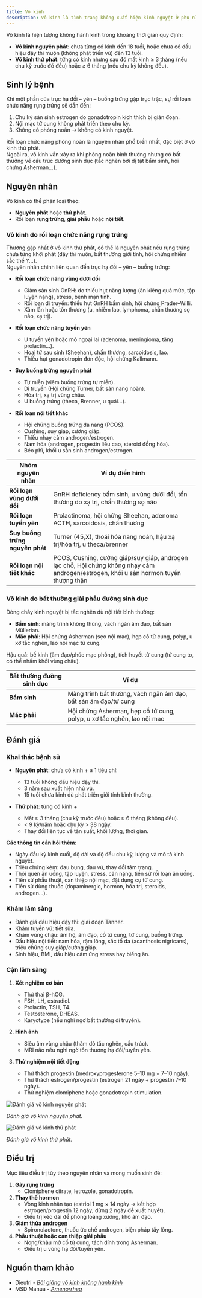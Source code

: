 ```yaml
---
title: Vô kinh
description: Vô kinh là tình trạng không xuất hiện kinh nguyệt ở phụ nữ trong độ tuổi sinh đẻ, bao gồm nguyên phát (chưa bao giờ có kinh) và thứ phát (từng có kinh nhưng ngừng ≥ 3–6 tháng). Bài viết tổng hợp định nghĩa, sinh lý bệnh, nguyên nhân, đánh giá chẩn đoán và phương pháp điều trị vô kinh.
---
```


Vô kinh là hiện tượng không hành kinh trong khoảng thời gian quy định:

- **Vô kinh nguyên phát**: chưa từng có kinh đến 18 tuổi, hoặc chưa có dấu hiệu dậy thì muộn (không phát triển vú) đến 13 tuổi.
- **Vô kinh thứ phát**: từng có kinh nhưng sau đó mất kinh ≥ 3 tháng (nếu chu kỳ trước đó đều) hoặc ≥ 6 tháng (nếu chu kỳ không đều).

## Sinh lý bệnh

Khi một phần của trục hạ đồi – yên – buồng trứng gặp trục trặc, sự rối loạn chức năng rụng trứng sẽ dẫn đến:

1. Chu kỳ sản sinh estrogen do gonadotropin kích thích bị gián đoạn.
2. Nội mạc tử cung không phát triển theo chu kỳ.
3. Không có phóng noãn → không có kinh nguyệt.

Rối loạn chức năng phóng noãn là nguyên nhân phổ biến nhất, đặc biệt ở vô kinh thứ phát.  
Ngoài ra, vô kinh vẫn xảy ra khi phóng noãn bình thường nhưng có bất thường về cấu trúc đường sinh dục (tắc nghẽn bởi dị tật bẩm sinh, hội chứng Asherman…).

## Nguyên nhân

Vô kinh có thể phân loại theo:

- **Nguyên phát** hoặc **thứ phát**.
- Rối loạn **rụng trứng**, **giải phẫu** hoặc **nội tiết**.

### Vô kinh do rối loạn chức năng rụng trứng

Thường gặp nhất ở vô kinh thứ phát, có thể là nguyên phát nếu rụng trứng chưa từng khởi phát (dậy thì muộn, bất thường giới tính, hội chứng nhiễm sắc thể Y…).  
Nguyên nhân chính liên quan đến trục hạ đồi – yên – buồng trứng:

- **Rối loạn chức năng vùng dưới đồi**

  - Giảm sản sinh GnRH: do thiếu hụt năng lượng (ăn kiêng quá mức, tập luyện nặng), stress, bệnh mạn tính.
  - Rối loạn di truyền: thiếu hụt GnRH bẩm sinh, hội chứng Prader–Willi.
  - Xâm lấn hoặc tổn thương (u, nhiễm lao, lymphoma, chấn thương sọ não, xạ trị).

- **Rối loạn chức năng tuyến yên**

  - U tuyến yên hoặc mô ngoại lai (adenoma, meningioma, tăng prolactin…).
  - Hoại tử sau sinh (Sheehan), chấn thương, sarcoidosis, lao.
  - Thiếu hụt gonadotropin đơn độc, hội chứng Kallmann.

- **Suy buồng trứng nguyên phát**

  - Tự miễn (viêm buồng trứng tự miễn).
  - Di truyền (Hội chứng Turner, bất sản nang noãn).
  - Hóa trị, xạ trị vùng chậu.
  - U buồng trứng (theca, Brenner, u quái…).

- **Rối loạn nội tiết khác**
  - Hội chứng buồng trứng đa nang (PCOS).
  - Cushing, suy giáp, cường giáp.
  - Thiếu nhạy cảm androgen/estrogen.
  - Nam hóa (androgen, progestin liều cao, steroid đồng hóa).
  - Béo phì, khối u sản sinh androgen/estrogen.

| Nhóm nguyên nhân                | Ví dụ điển hình                                                                                                                       |
| ------------------------------- | ------------------------------------------------------------------------------------------------------------------------------------- |
| **Rối loạn vùng dưới đồi**      | GnRH deficiency bẩm sinh, u vùng dưới đồi, tổn thương do xạ trị, chấn thương sọ não                                                   |
| **Rối loạn tuyến yên**          | Prolactinoma, hội chứng Sheehan, adenoma ACTH, sarcoidosis, chấn thương                                                               |
| **Suy buồng trứng nguyên phát** | Turner (45,X), thoái hóa nang noãn, hậu xạ trị/hóa trị, u theca/brenner                                                               |
| **Rối loạn nội tiết khác**      | PCOS, Cushing, cường giáp/suy giáp, androgen lạc chỗ, Hội chứng không nhạy cảm androgen/estrogen, khối u sản hormon tuyến thượng thận |

### Vô kinh do bất thường giải phẫu đường sinh dục

Dòng chảy kinh nguyệt bị tắc nghẽn dù nội tiết bình thường:

- **Bẩm sinh**: màng trinh không thủng, vách ngăn âm đạo, bất sản Müllerian.
- **Mắc phải**: Hội chứng Asherman (sẹo nội mạc), hẹp cổ tử cung, polyp, u xơ tắc nghẽn, lao nội mạc tử cung.

Hậu quả: bế kinh (âm đạo/phúc mạc phồng), tích huyết tử cung (tử cung to, có thể nhầm khối vùng chậu).

| Bất thường đường sinh dục | Ví dụ                                                                  |
| ------------------------- | ---------------------------------------------------------------------- |
| **Bẩm sinh**              | Màng trinh bất thường, vách ngăn âm đạo, bất sản âm đạo/tử cung        |
| **Mắc phải**              | Hội chứng Asherman, hẹp cổ tử cung, polyp, u xơ tắc nghẽn, lao nội mạc |

## Đánh giá

### Khai thác bệnh sử

- **Nguyên phát**: chưa có kinh + ≥ 1 tiêu chí:

  - 13 tuổi không dấu hiệu dậy thì.
  - 3 năm sau xuất hiện nhú vú.
  - 15 tuổi chưa kinh dù phát triển giới tính bình thường.

- **Thứ phát**: từng có kinh +
  - Mất ≥ 3 tháng (chu kỳ trước đều) hoặc ≥ 6 tháng (không đều).
  - < 9 kỳ/năm hoặc chu kỳ > 38 ngày.
  - Thay đổi liên tục về tần suất, khối lượng, thời gian.

**Các thông tin cần hỏi thêm**:

- Ngày đầu kỳ kinh cuối, độ dài và độ đều chu kỳ, lượng và mô tả kinh nguyệt.
- Triệu chứng kèm: đau bụng, đau vú, thay đổi tâm trạng.
- Thói quen ăn uống, tập luyện, stress, cân nặng, tiền sử rối loạn ăn uống.
- Tiền sử phẫu thuật, can thiệp nội mạc, đặt dụng cụ tử cung.
- Tiền sử dùng thuốc (dopaminergic, hormon, hóa trị, steroids, androgen…).

### Khám lâm sàng

- Đánh giá dấu hiệu dậy thì: giai đoạn Tanner.
- Khám tuyến vú: tiết sữa.
- Khám vùng chậu: âm hộ, âm đạo, cổ tử cung, tử cung, buồng trứng.
- Dấu hiệu nội tiết: nam hóa, rậm lông, sắc tố da (acanthosis nigricans), triệu chứng suy giáp/cường giáp.
- Sinh hiệu, BMI, dấu hiệu cảm ứng stress hay biếng ăn.

### Cận lâm sàng

1. **Xét nghiệm cơ bản**

   - Thử thai β-hCG.
   - FSH, LH, estradiol.
   - Prolactin, TSH, T4.
   - Testosterone, DHEAS.
   - Karyotype (nếu nghi ngờ bất thường di truyền).

2. **Hình ảnh**

   - Siêu âm vùng chậu (thăm dò tắc nghẽn, cấu trúc).
   - MRI não nếu nghi ngờ tổn thương hạ đồi/tuyến yên.

3. **Thử nghiệm nội tiết động**
   - Thử thách progestin (medroxyprogesterone 5–10 mg × 7–10 ngày).
   - Thử thách estrogen/progestin (estrogen 21 ngày + progestin 7–10 ngày).
   - Thử nghiệm clomiphene hoặc gonadotropin stimulation.

![Đánh giá vô kinh nguyên phát](../../../assets/phu-khoa/vo-kinh/danh-gia-vo-kinh-nguyen-phat.png)

_Đánh giá vô kinh nguyên phát._

![Đánh giá vô kinh thứ phát](../../../assets/phu-khoa/vo-kinh/danh-gia-vo-kinh-thu-phat.png)

_Đánh giá vô kinh thứ phát._

## Điều trị

Mục tiêu điều trị tùy theo nguyên nhân và mong muốn sinh đẻ:

1. **Gây rụng trứng**
   - Clomiphene citrate, letrozole, gonadotropin.
2. **Thay thế hormon**
   - Vòng kinh nhân tạo (estriol 1 mg × 14 ngày → kết hợp estrogen/progestin 12 ngày; dừng 2 ngày để xuất huyết).
   - Điều trị kéo dài để phòng loãng xương, khô âm đạo.
3. **Giảm thừa androgen**
   - Spironolactone, thuốc ức chế androgen, biện pháp tẩy lông.
4. **Phẫu thuật hoặc can thiệp giải phẫu**
   - Nong/khâu mở cổ tử cung, tách dính trong Asherman.
   - Điều trị u vùng hạ đồi/tuyến yên.

## Nguồn tham khảo

- Dieutri - [_Bài giảng vô kinh không hành kinh_](https://www.dieutri.vn/bgsanphukhoa/bai-giang-vo-kinh-khong-hanh-kinh)
- MSD Manua - [_Amenorrhea_](https://www.msdmanuals.com/professional/gynecology-and-obstetrics/menstrual-abnormalities/amenorrhea)
